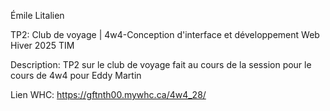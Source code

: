 Émile Litalien

TP2: Club de voyage | 4w4-Conception d'interface et développement Web
Hiver 2025 TIM 

Description: 
TP2 sur le club de voyage fait au cours de la session pour le cours de 4w4 pour Eddy Martin


Lien WHC: https://gftnth00.mywhc.ca/4w4_28/
